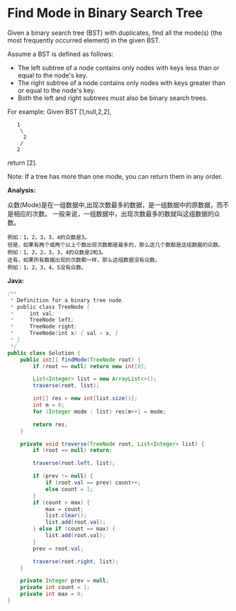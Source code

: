 # Find Mode in Binary Search Tree

Given a binary search tree (BST) with duplicates, find all the mode(s) (the most frequently occurred element) in the given BST.

Assume a BST is defined as follows:

- The left subtree of a node contains only nodes with keys less than or equal to the node's key.
- The right subtree of a node contains only nodes with keys greater than or equal to the node's key.
- Both the left and right subtrees must also be binary search trees.

For example:
Given BST [1,null,2,2],

       1
        \
         2
        /
       2

return [2].

Note: If a tree has more than one mode, you can return them in any order.

**Analysis:**

众数(Mode)是在一组数据中,出现次数最多的数据，是一组数据中的原数据，而不是相应的次数。
一般来说，一组数据中，出现次数最多的数就叫这组数据的众数。

    例如：1，2，3，3，4的众数是3。
    但是，如果有两个或两个以上个数出现次数都是最多的，那么这几个数都是这组数据的众数。
    例如：1，2，2，3，3，4的众数是2和3。
    还有，如果所有数据出现的次数都一样，那么这组数据没有众数。
    例如：1，2，3，4，5没有众数。

**Java:**
```java
/**
 * Definition for a binary tree node.
 * public class TreeNode {
 *     int val;
 *     TreeNode left;
 *     TreeNode right;
 *     TreeNode(int x) { val = x; }
 * }
 */
public class Solution {
    public int[] findMode(TreeNode root) {
        if (root == null) return new int[0];

        List<Integer> list = new ArrayList<>();
        traverse(root, list);

        int[] res = new int[list.size()];
        int m = 0;
        for (Integer mode : list) res[m++] = mode;

        return res;
    }

    private void traverse(TreeNode root, List<Integer> list) {
        if (root == null) return;

        traverse(root.left, list);

        if (prev != null) {
            if (root.val == prev) count++;
            else count = 1;
        }
        if (count > max) {
            max = count;
            list.clear();
            list.add(root.val);
        } else if (count == max) {
            list.add(root.val);
        }
        prev = root.val;

        traverse(root.right, list);
    }

    private Integer prev = null;
    private int count = 1;
    private int max = 0;
}
```
